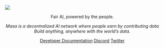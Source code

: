 <a href="https://developers.masa.finance">
    <img src="https://github.com/masa-finance/issues/assets/56362462/5f9da5c3-6de3-411d-a863-e9242e9ab661"/>
</a>

<p align="center">
   Fair AI, powered by the people.
</p>

<p align="center">
  <i>Masa is a decentralized AI network where people earn by contributing data</i>
    <br/>
  <i>Build anything, anywhere with the world’s data.</i>
</p>

<p align="center">
    <a href="https://developers.masa.ai">Developer Documentation</a>
    <a href="https://discord.gg/HyHGaKhaKs">Discord</a>
    <a href="https://mobile.twitter.com/getmasafi">Twitter</a>
</p>
